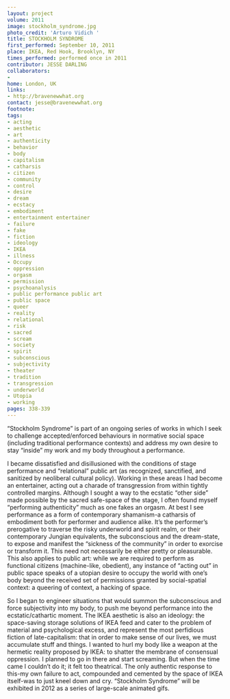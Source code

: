 ```yaml
---
layout: project
volume: 2011
image: stockholm_syndrome.jpg
photo_credit: 'Arturo Vidich '
title: STOCKHOLM SYNDROME
first_performed: September 10, 2011
place: IKEA, Red Hook, Brooklyn, NY
times_performed: performed once in 2011
contributor: JESSE DARLING
collaborators:
- 
home: London, UK
links:
- http://bravenewwhat.org
contact: jesse@bravenewwhat.org
footnote: 
tags:
- acting
- aesthetic
- art
- authenticity
- behavior
- body
- capitalism
- catharsis
- citizen
- community
- control
- desire
- dream
- ecstacy
- embodiment
- entertainment entertainer
- failure
- fake
- fiction
- ideology
- IKEA
- illness
- Occupy
- oppression
- orgasm
- permission
- psychoanalysis
- public performance public art
- public space
- queer
- reality
- relational
- risk
- sacred
- scream
- society
- spirit
- subconscious
- subjectivity
- theater
- tradition
- transgression
- underworld
- Utopia
- working
pages: 338-339
---
```


“Stockholm Syndrome” is part of an ongoing series of works in which I seek to challenge accepted/enforced behaviours in normative social space (including traditional performance contexts) and address my own desire to stay “inside” my work and my body throughout a performance.  

I became dissatisfied and disillusioned with the conditions of stage performance and “relational” public art (as recognized, sanctified, and sanitized by neoliberal cultural policy). Working in these areas I had become an entertainer, acting out a charade of transgression from within tightly controlled margins. Although I sought a way to the ecstatic “other side” made possible by the sacred safe-space of the stage, I often found myself “performing authenticity” much as one fakes an orgasm. At best I see performance as a form of contemporary shamanism-a catharsis of embodiment both for performer and audience alike. It’s the performer’s prerogative to traverse the risky underworld and spirit realm, or their contemporary Jungian equivalents, the subconscious and the dream-state, to expose and manifest the “sickness of the community” in order to exorcise or transform it. This need not necessarily be either pretty or pleasurable. This also applies to public art: while we are required to perform as functional citizens (machine-like, obedient), any instance of “acting out” in public space speaks of a utopian desire to occupy the world with one’s body beyond the received set of permissions granted by social-spatial context: a queering of context, a hacking of space. 

So I began to engineer situations that would summon the subconscious and force subjectivity into my body, to push me beyond performance into the ecstatic/cathartic moment. The IKEA aesthetic is also an ideology: the space-saving storage solutions of IKEA feed and cater to the problem of material and psychological excess, and represent the most perfidious fiction of late-capitalism: that in order to make sense of our lives, we must accumulate stuff and things. I wanted to hurl my body like a weapon at the hermetic reality proposed by IKEA: to shatter the membrane of consensual oppression. I planned to go in there and start screaming. But when the time came I couldn’t do it; it felt too theatrical. The only authentic response to this-my own failure to act, compounded and cemented by the space of IKEA itself-was to just kneel down and cry. “Stockholm Syndrome” will be exhibited in 2012 as a series of large-scale animated gifs. 
